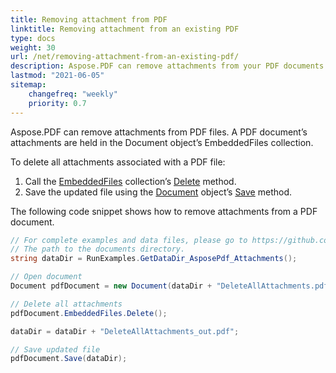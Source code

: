 ```yaml
---
title: Removing attachment from PDF 
linktitle: Removing attachment from an existing PDF
type: docs
weight: 30
url: /net/removing-attachment-from-an-existing-pdf/
description: Aspose.PDF can remove attachments from your PDF documents. Use C# PDF API to remove attachments in PDF files using Aspose.PDF library.
lastmod: "2021-06-05"
sitemap:
    changefreq: "weekly"
    priority: 0.7
---
```


Aspose.PDF can remove attachments from PDF files. A PDF document’s attachments are held in the Document object’s EmbeddedFiles collection.

To delete all attachments associated with a PDF file:

1. Call the [EmbeddedFiles](https://apireference.aspose.com/pdf/net/aspose.pdf/embeddedfilecollection) collection’s [Delete](https://apireference.aspose.com/pdf/net/aspose.pdf/embeddedfilecollection/methods/delete) method.
1. Save the updated file using the [Document](https://apireference.aspose.com/pdf/net/aspose.pdf/document) object’s [Save](https://apireference.aspose.com/pdf/net/aspose.pdf.document/save/methods/4) method.

The following code snippet shows how to remove attachments from a PDF document.

```csharp
// For complete examples and data files, please go to https://github.com/aspose-pdf/Aspose.PDF-for-.NET
// The path to the documents directory.
string dataDir = RunExamples.GetDataDir_AsposePdf_Attachments();

// Open document
Document pdfDocument = new Document(dataDir + "DeleteAllAttachments.pdf");

// Delete all attachments
pdfDocument.EmbeddedFiles.Delete();

dataDir = dataDir + "DeleteAllAttachments_out.pdf";

// Save updated file
pdfDocument.Save(dataDir);
```
